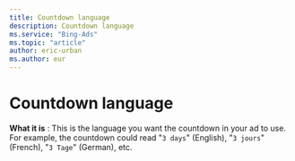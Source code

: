 ```yaml
---
title: Countdown language
description: Countdown language
ms.service: "Bing-Ads"
ms.topic: "article"
author: eric-urban
ms.author: eur
---
```


# Countdown language

**What it is** : This is the language you want the countdown in your ad to use. For example, the countdown could read "```3 days```" (English), "```3 jours```" (French), "```3 Tage```" (German), etc.


